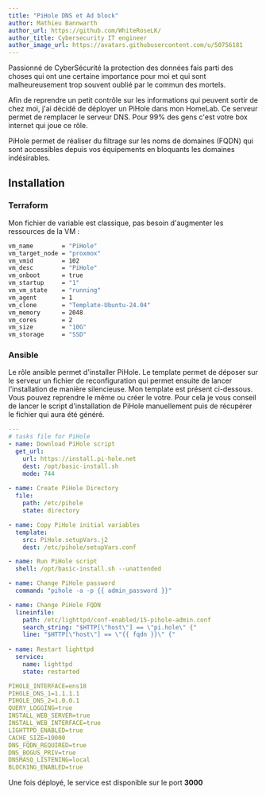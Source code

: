 ```yaml
---
title: "PiHole DNS et Ad block"
author: Mathieu Bannwarth
author_url: https://github.com/WhiteRoseLK/
author_title: Cybersecurity IT engineer
author_image_url: https://avatars.githubusercontent.com/u/50756181
---
```


Passionné de CyberSécurité la protection des données fais parti des choses qui ont une certaine importance pour moi et qui sont malheureusement trop souvent oublié par le commun des mortels.

Afin de reprendre un petit contrôle sur les informations qui peuvent sortir de chez moi, j'ai décidé de déployer un PiHole dans mon HomeLab.
Ce serveur permet de remplacer le serveur DNS. Pour 99% des gens c'est votre box internet qui joue ce rôle.

PiHole permet de réaliser du filtrage sur les noms de domaines (FQDN) qui sont accessibles depuis vos équipements en bloquants les domaines indésirables.

## Installation

### Terraform

Mon fichier de variable est classique, pas besoin d'augmenter les ressources de la VM :

```bash
vm_name        = "PiHole"
vm_target_node = "proxmox"
vm_vmid        = 102
vm_desc        = "PiHole"
vm_onboot      = true
vm_startup     = "1"
vm_vm_state    = "running"
vm_agent       = 1
vm_clone       = "Template-Ubuntu-24.04"
vm_memory      = 2048
vm_cores       = 2
vm_size        = "10G"
vm_storage     = "SSD"
```

### Ansible

Le rôle ansible permet d'installer PiHole. Le template permet de déposer sur le serveur un fichier de reconfiguration qui permet ensuite de lancer l'installation de manière silencieuse. Mon template est présent ci-dessous. Vous pouvez reprendre le même ou créer le votre. Pour cela je vous conseil de lancer le script d'installation de PiHole manuellement puis de récupérer le fichier qui aura été généré.

```YAML title="roles/PiHole/tasks/main.yml"
---
# tasks file for PiHole
- name: Download PiHole script
  get_url:
    url: https://install.pi-hole.net
    dest: /opt/basic-install.sh
    mode: 744
  
- name: Create PiHole Directory
  file:
    path: /etc/pihole
    state: directory

- name: Copy PiHole initial variables
  template:
    src: PiHole.setupVars.j2
    dest: /etc/pihole/setupVars.conf

- name: Run PiHole script
  shell: /opt/basic-install.sh --unattended

- name: Change PiHole password
  command: "pihole -a -p {{ admin_password }}"

- name: Change PiHole FQDN
  lineinfile:
    path: /etc/lighttpd/conf-enabled/15-pihole-admin.conf
    search_string: "$HTTP[\"host\"] == \"pi.hole\" {"
    line: "$HTTP[\"host\"] == \"{{ fqdn }}\" {"
  
- name: Restart lighttpd
  service:
    name: lighttpd
    state: restarted
```

```YAML title="roles/PiHole/templates/pihole.setupVars.j2"
PIHOLE_INTERFACE=ens18
PIHOLE_DNS_1=1.1.1.1
PIHOLE_DNS_2=1.0.0.1
QUERY_LOGGING=true
INSTALL_WEB_SERVER=true
INSTALL_WEB_INTERFACE=true
LIGHTTPD_ENABLED=true
CACHE_SIZE=10000
DNS_FQDN_REQUIRED=true
DNS_BOGUS_PRIV=true
DNSMASQ_LISTENING=local
BLOCKING_ENABLED=true

```

Une fois déployé, le service est disponible sur le port **3000**